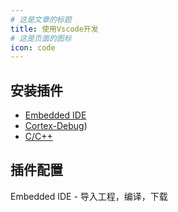 ```yaml
---
# 这是文章的标题
title: 使用Vscode开发
# 这是页面的图标
icon: code
---
```

## 安装插件
- [Embedded IDE](https://marketplace.visualstudio.com/items?itemName=CL.eide)
- [Cortex-Debug](https://marketplace.visualstudio.com/items?itemName=marus25.cortex-debug))
- [C/C++](https://marketplace.visualstudio.com/items?itemName=ms-vscode.cpptools)
## 插件配置
Embedded IDE - 导入工程，编译，下载
